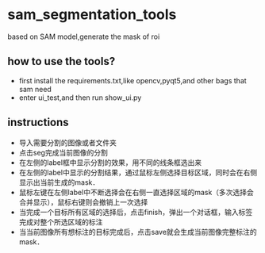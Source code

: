 # sam_segmentation_tools
based on SAM model,generate the mask of roi 

## how to use the tools?
- first install the requirements.txt,like opencv,pyqt5,and other bags that sam need
- enter ui_test,and then run show_ui.py

## instructions
- 导入需要分割的图像或者文件夹
- 点击seg完成当前图像的分割
- 在左侧的label框中显示分割的效果，用不同的线条框选出来
- 在左侧的label中显示的分割结果，通过鼠标左侧选择目标区域，同时会在右侧显示出当前生成的mask．
- 鼠标左键在左侧label中不断选择会在右侧一直选择区域的mask（多次选择会合并显示），鼠标右键则会撤销上一次选择
- 当完成一个目标所有区域的选择后，点击finish，弹出一个对话框，输入标签完成对整个所选区域的标注
- 当当前图像所有想标注的目标完成后，点击save就会生成当前图像完整标注的mask．
